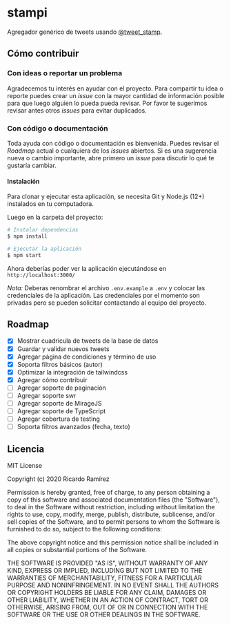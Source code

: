 # stampi

Agregador genérico de tweets usando [@tweet_stamp](https://tweetstamp.org/).

## Cómo contribuir

### Con ideas o reportar un problema

Agradecemos tu interés en ayudar con el proyecto. Para compartir tu idea o reporte puedes crear un _issue_ con la mayor cantidad de información posible para que luego alguien lo pueda pueda revisar. Por favor te sugerimos revisar antes otros _issues_ para evitar duplicados.

### Con código o documentación

Toda ayuda con código o documentación es bienvenida. Puedes revisar el _Roadmap_ actual o cualquiera de los _issues_ abiertos. Si es una sugerencia nueva o cambio importante, abre primero un _issue_ para discutir lo qué te gustaría cambiar.

#### Instalación

Para clonar y ejecutar esta aplicación, se necesita Git y Node.js (12+) instalados en tu computadora.

Luego en la carpeta del proyecto:

```bash
# Instalar dependencias
$ npm install

# Ejecutar la aplicación
$ npm start
```

Ahora deberías poder ver la aplicación ejecutándose en `http://localhost:3000/`

_Nota:_ Deberas renombrar el archivo `.env.example` a `.env` y colocar las credenciales de la aplicación. Las credenciales por el momento son privadas pero se pueden solicitar contactando al equipo del proyecto.

## Roadmap

- [x] Mostrar cuadrícula de tweets de la base de datos
- [x] Guardar y validar nuevos tweets
- [x] Agregar página de condiciones y término de uso
- [x] Soporta filtros básicos (autor)
- [x] Optimizar la integración de tailwindcss
- [x] Agregar cómo contribuir
- [ ] Agregar soporte de paginación
- [ ] Agregar soporte swr
- [ ] Agregar soporte de MirageJS
- [ ] Agregar soporte de TypeScript
- [ ] Agregar cobertura de testing
- [ ] Soporta filtros avanzados (fecha, texto)

## Licencia

MIT License

Copyright (c) 2020 Ricardo Ramírez

Permission is hereby granted, free of charge, to any person obtaining a copy
of this software and associated documentation files (the "Software"), to deal
in the Software without restriction, including without limitation the rights
to use, copy, modify, merge, publish, distribute, sublicense, and/or sell
copies of the Software, and to permit persons to whom the Software is
furnished to do so, subject to the following conditions:

The above copyright notice and this permission notice shall be included in all
copies or substantial portions of the Software.

THE SOFTWARE IS PROVIDED "AS IS", WITHOUT WARRANTY OF ANY KIND, EXPRESS OR
IMPLIED, INCLUDING BUT NOT LIMITED TO THE WARRANTIES OF MERCHANTABILITY,
FITNESS FOR A PARTICULAR PURPOSE AND NONINFRINGEMENT. IN NO EVENT SHALL THE
AUTHORS OR COPYRIGHT HOLDERS BE LIABLE FOR ANY CLAIM, DAMAGES OR OTHER
LIABILITY, WHETHER IN AN ACTION OF CONTRACT, TORT OR OTHERWISE, ARISING FROM,
OUT OF OR IN CONNECTION WITH THE SOFTWARE OR THE USE OR OTHER DEALINGS IN THE
SOFTWARE.
